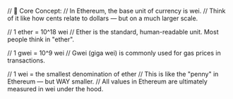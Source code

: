// 🧠 Core Concept:
// In Ethereum, the base unit of currency is wei.
// Think of it like how cents relate to dollars — but on a much larger scale.

// 1 ether = 10^18 wei
// Ether is the standard, human-readable unit. Most people think in "ether".

// 1 gwei = 10^9 wei
// Gwei (giga wei) is commonly used for gas prices in transactions.

// 1 wei = the smallest denomination of ether
// This is like the "penny" in Ethereum — but WAY smaller.
// All values in Ethereum are ultimately measured in wei under the hood.

